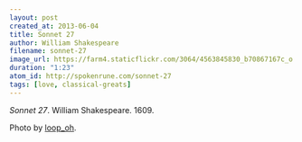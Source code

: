```yaml
---
layout: post
created_at: 2013-06-04
title: Sonnet 27
author: William Shakespeare
filename: sonnet-27
image_url: https://farm4.staticflickr.com/3064/4563845830_b70867167c_o.jpg
duration: "1:23"
atom_id: http://spokenrune.com/sonnet-27
tags: [love, classical-greats]
---
```


_Sonnet 27_.  William Shakespeare.  1609.

Photo by [loop_oh](https://www.flickr.com/photos/loop_oh/4563845830/).
